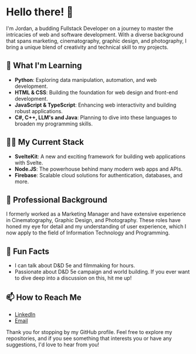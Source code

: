 # Hello there! 👋

I'm Jordan, a budding Fullstack Developer on a journey to master the intricacies of web and software development. With a diverse background that spans marketing, cinematography, graphic design, and photography, I bring a unique blend of creativity and technical skill to my projects.

## 🌱 What I'm Learning

- **Python**: Exploring data manipulation, automation, and web development.
- **HTML & CSS**: Building the foundation for web design and front-end development.
- **JavaScript & TypeScript**: Enhancing web interactivity and building robust applications.
- **C#, C++, LLM's and Java**: Planning to dive into these languages to broaden my programming skills.

## 👨‍💻 My Current Stack

- **SvelteKit**: A new and exciting framework for building web applications with Svelte.
- **Node.JS**: The powerhouse behind many modern web apps and APIs.
- **Firebase**: Scalable cloud solutions for authentication, databases, and more.

## 💼 Professional Background

I formerly worked as a Marketing Manager and have extensive experience in Cinematography, Graphic Design, and Photography. These roles have honed my eye for detail and my understanding of user experience, which I now apply to the field of Information Technology and Programming.

## 🎲 Fun Facts

- I can talk about D&D 5e and filmmaking for hours.
- Passionate about D&D 5e campaign and world building. If you ever want to dive deep into a discussion on this, hit me up!

## 📫 How to Reach Me

- [LinkedIn](www.linkedin.com/in/jordancr)
- [Email](jordanjorbo11@gmail.com)

Thank you for stopping by my GitHub profile. Feel free to explore my repositories, and if you see something that interests you or have any suggestions, I'd love to hear from you!
